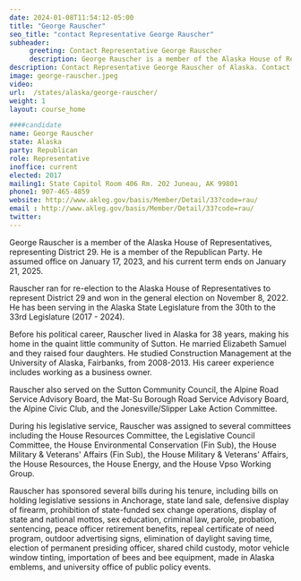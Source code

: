 ```yaml
---
date: 2024-01-08T11:54:12-05:00
title: "George Rauscher"
seo_title: "contact Representative George Rauscher"
subheader:
     greeting: Contact Representative George Rauscher
     description: George Rauscher is a member of the Alaska House of Representatives, representing District 29. He is a member of the Republican Party. He assumed office on January 17, 2023, and his current term ends on January 21, 2025.
description: Contact Representative George Rauscher of Alaska. Contact information for George Rauscher includes email address, phone number, and mailing address.
image: george-rauscher.jpeg
video:
url:  /states/alaska/george-rauscher/
weight: 1
layout: course_home

####candidate
name: George Rauscher
state: Alaska
party: Republican
role: Representative
inoffice: current
elected: 2017
mailing1: State Capitol Room 406 Rm. 202 Juneau, AK 99801
phone1: 907-465-4859
website: http://www.akleg.gov/basis/Member/Detail/33?code=rau/
email : http://www.akleg.gov/basis/Member/Detail/33?code=rau/
twitter:
---
```


George Rauscher is a member of the Alaska House of Representatives, representing District 29. He is a member of the Republican Party. He assumed office on January 17, 2023, and his current term ends on January 21, 2025.

Rauscher ran for re-election to the Alaska House of Representatives to represent District 29 and won in the general election on November 8, 2022. He has been serving in the Alaska State Legislature from the 30th to the 33rd Legislature (2017 - 2024).

Before his political career, Rauscher lived in Alaska for 38 years, making his home in the quaint little community of Sutton. He married Elizabeth Samuel and they raised four daughters. He studied Construction Management at the University of Alaska, Fairbanks, from 2008-2013. His career experience includes working as a business owner.

Rauscher also served on the Sutton Community Council, the Alpine Road Service Advisory Board, the Mat-Su Borough Road Service Advisory Board, the Alpine Civic Club, and the Jonesville/Slipper Lake Action Committee.

During his legislative service, Rauscher was assigned to several committees including the House Resources Committee, the Legislative Council Committee, the House Environmental Conservation (Fin Sub), the House Military & Veterans' Affairs (Fin Sub), the House Military & Veterans' Affairs, the House Resources, the House Energy, and the House Vpso Working Group.

Rauscher has sponsored several bills during his tenure, including bills on holding legislative sessions in Anchorage, state land sale, defensive display of firearm, prohibition of state-funded sex change operations, display of state and national mottos, sex education, criminal law, parole, probation, sentencing, peace officer retirement benefits, repeal certificate of need program, outdoor advertising signs, elimination of daylight saving time, election of permanent presiding officer, shared child custody, motor vehicle window tinting, importation of bees and bee equipment, made in Alaska emblems, and university office of public policy events.
